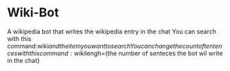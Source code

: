 # Wiki-Bot
A wikipedia bot that writes the wikipedia entry in the chat
You can search with this command:wiki${and the item you want to search}
Youcan change the count of tentences with this command:wiki$lengh={the number of senteces the bot wil write in the chat}


